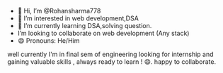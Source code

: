 - 👋 Hi, I’m @Rohansharma778
- 👀 I’m interested in web development,DSA
- 🌱 I’m currently learning DSA,solving question.
-  I’m looking to collaborate on web development  (Any stack)
- 😄 Pronouns: He/Him


well currently I'm in final sem of engineering looking for internship and gaining valuable skills , always ready to learn ! 😄.
happy to collaborate.

